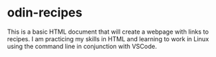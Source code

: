 # odin-recipes
<p>This is a basic HTML document that will create a webpage with links to recipes. I am practicing my skills in HTML and learning to work in Linux using the command line in conjunction with VSCode.<p>